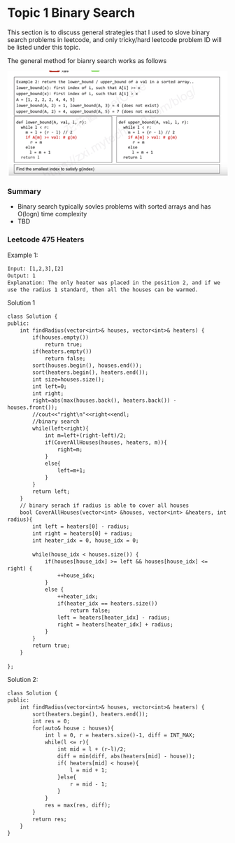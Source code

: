 # Topic 1 Binary Search

This section is to discuss general strategies that I used to slove binary search problems in leetcode, and only tricky/hard leetcode problem ID will be listed under this topic.

The general method for bianry search works as follows

![Binary search](./binary_search.png)

### Summary

* Binary search typically sovles problems with sorted arrays and has O(logn) time complexity
* TBD


### Leetcode 475 Heaters

Example 1:
```
Input: [1,2,3],[2]
Output: 1
Explanation: The only heater was placed in the position 2, and if we use the radius 1 standard, then all the houses can be warmed.
```
Solution 1
```
class Solution {
public:
    int findRadius(vector<int>& houses, vector<int>& heaters) {
        if(houses.empty())
            return true;
        if(heaters.empty())
            return false;
        sort(houses.begin(), houses.end());
        sort(heaters.begin(), heaters.end());
        int size=houses.size();
        int left=0;
        int right;
        right=abs(max(houses.back(), heaters.back()) - houses.front());
        //cout<<"right\n"<<right<<endl;
        //binary search
        while(left<right){
            int m=left+(right-left)/2;
            if(CoverAllHouses(houses, heaters, m)){
                right=m;
            }
            else{
                left=m+1;
            }
        }
        return left;
    }
    // binary serach if radius is able to cover all houses
    bool CoverAllHouses(vector<int> &houses, vector<int> &heaters, int radius){
        int left = heaters[0] - radius;
        int right = heaters[0] + radius;
        int heater_idx = 0, house_idx = 0;
        
        while(house_idx < houses.size()) {
            if(houses[house_idx] >= left && houses[house_idx] <= right) {
                ++house_idx;
            }
            else {
                ++heater_idx;
                if(heater_idx == heaters.size())
                    return false;
                left = heaters[heater_idx] - radius;
                right = heaters[heater_idx] + radius;
            }
        }
        return true;
    }
    
};
```
Solution 2:
```
class Solution {
public:
    int findRadius(vector<int>& houses, vector<int>& heaters) {
        sort(heaters.begin(), heaters.end());
        int res = 0;
        for(auto& house : houses){
            int l = 0, r = heaters.size()-1, diff = INT_MAX;
            while(l <= r){
                int mid = l + (r-l)/2;
                diff = min(diff, abs(heaters[mid] - house));
                if( heaters[mid] < house){
                    l = mid + 1;
                }else{
                    r = mid - 1;
                }
            }
            res = max(res, diff);
        }
        return res;
    }
}
```
